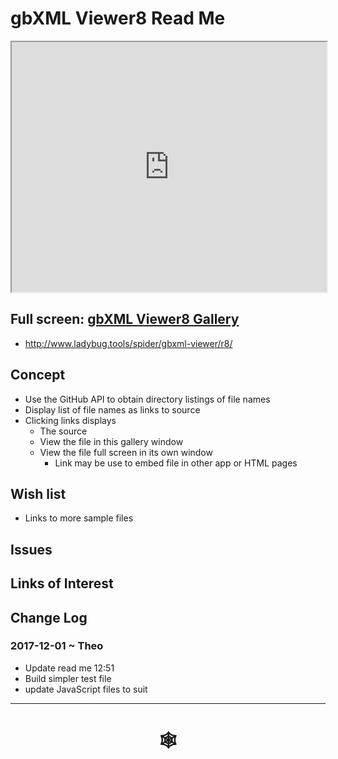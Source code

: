 <span style=display:none; >[You are now in a GitHub source code view - click this link to view Read Me file as a web page](http://www.ladybug.tools/spider/index.html#gbxml-viewer/r8/gbxml-viewer8-02-gallery/README.md "View file as a web page." ) </span>

# gbXML Viewer8 Read Me


<iframe class=iframeReadMe src=http://www.ladybug.tools/spider/gbxml-viewer/r8/gbxml-viewer8-02-gallery/test-gallery-viewer.html width=100% height=400px >Iframes are not displayed on github.com</iframe>


## Full screen: [gbXML Viewer8 Gallery]( http://www.ladybug.tools/spider/gbxml-viewer/r8/gbxml-viewer8-02-gallery/test-gallery-viewer.html )


* <http://www.ladybug.tools/spider/gbxml-viewer/r8/>

## Concept

* Use the GitHub API to obtain directory listings of file names
* Display list of file names as links to source
* Clicking links displays
	* The source
	* View the file in this gallery window
	* View the file full screen in its own window
		* Link may be use to embed file in other app or HTML pages


## Wish list

* Links to more sample files


## Issues



## Links of Interest



## Change Log

### 2017-12-01 ~ Theo

* Update read me
12:51
* Build simpler test file
* update JavaScript files to suit

***


# <center title="hello!" ><a href=javascript:window.scrollTo(0,0); style=text-decoration:none; > &#x1f578; </a></center>




